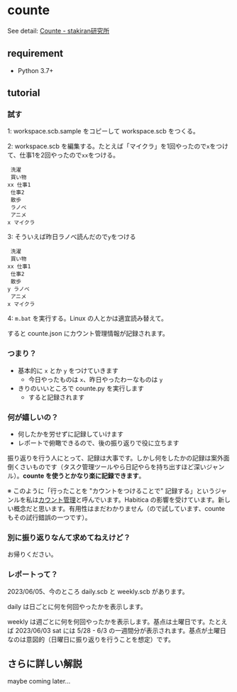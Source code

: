 # counte
See detail: [Counte - stakiran研究所](https://scrapbox.io/sta/Counte)

## requirement
- Python 3.7+

## tutorial

### 試す
1: workspace.scb.sample をコピーして workspace.scb をつくる。

2: workspace.scb を編集する。たとえば「マイクラ」を1回やったので`x`をつけて、仕事1を2回やったので`xx`をつける。

```
 洗濯
 買い物
xx 仕事1
 仕事2
 散歩
 ラノベ
 アニメ
x マイクラ
```

3: そういえば昨日ラノベ読んだので`y`をつける

```
 洗濯
 買い物
xx 仕事1
 仕事2
 散歩
y ラノベ
 アニメ
x マイクラ
```

4: `m.bat` を実行する。Linux の人とかは適宜読み替えて。

すると counte.json にカウント管理情報が記録されます。

### つまり？
- 基本的に `x` とか `y` をつけていきます
    - 今日やったものは `x`、昨日やったわーなものは `y`
- きりのいいところで counte.py を実行します
    - すると記録されます

### 何が嬉しいの？
- 何したかを労せずに記録していけます
- レポートで俯瞰できるので、後の振り返りで役に立ちます

振り返りを行う人にとって、記録は大事です。しかし何をしたかの記録は案外面倒くさいものです（タスク管理ツールやら日記やらを持ち出すほど深いジャンル）。**counte を使うとかなり楽に記録できます**。

※ このように「行ったことを "カウントをつけることで" 記録する」というジャンルを私は[カウント管理](https://scrapbox.io/sta/%E3%82%AB%E3%82%A6%E3%83%B3%E3%83%88%E7%AE%A1%E7%90%86)と呼んでいます。Habitica の影響を受けています。新しい概念だと思います。有用性はまだわかりません（ので試しています、counte もその試行錯誤の一つです）。

### 別に振り返りなんて求めてねえけど？
お帰りください。

### レポートって？
2023/06/05、今のところ daily.scb と weekly.scb があります。

daily は日ごとに何を何回やったかを表示します。

weekly は週ごとに何を何回やったかを表示します。基点は土曜日です。たとえば 2023/06/03 sat には 5/28 - 6/3 の一週間分が表示されます。基点が土曜日なのは意図的（日曜日に振り返りを行うことを想定）です。

## さらに詳しい解説
maybe coming later...
